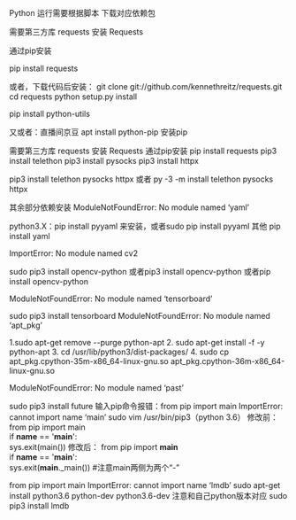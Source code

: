 Python 运行需要根据脚本 下载对应依赖包

需要第三方库 requests
安装 Requests

通过pip安装

pip install requests

或者，下载代码后安装：
git clone git://github.com/kennethreitz/requests.git
cd requests
python setup.py install

pip install python-utils

又或者：直播间京豆 
apt install python-pip 
安装pip

需要第三方库 requests 
安装 Requests 
通过pip安装 pip install requests 
pip3 install telethon 
pip3 install pysocks 
pip3 install httpx

pip3 install telethon pysocks httpx 或者 py -3 -m install telethon pysocks httpx


其余部分依赖安装
ModuleNotFoundError: No module named ‘yaml’

python3.X：pip install pyyaml 来安装，或者sudo pip install pyyaml
其他 pip install yaml

ImportError: No module named cv2

sudo pip3 install opencv-python
或者pip3 install opencv-python
或者pip install opencv-python

ModuleNotFoundError: No module named ‘tensorboard’

sudo pip3 install tensorboard
ModuleNotFoundError: No module named ‘apt_pkg’

1.sudo apt-get remove --purge python-apt
2. sudo apt-get install -f -y python-apt
3. cd /usr/lib/python3/dist-packages/
4. sudo cp apt_pkg.cpython-35m-x86_64-linux-gnu.so apt_pkg.cpython-36m-x86_64-linux-gnu.so

ModuleNotFoundError: No module named ‘past’

sudo pip3 install future
输入pip命令报错：from pip import main ImportError: cannot import name ‘main’
sudo vim /usr/bin/pip3（python 3.6）
修改前：
from pip import main  
if __name__ == '__main__':  
    sys.exit(main()) 
修改后：
from pip import __main__  
if __name__ == '__main__':  
    sys.exit(__main__._main())  #注意main两侧为两个“-”

from pip import main ImportError: cannot import name ‘lmdb’
sudo apt-get install python3.6 python-dev python3.6-dev
注意和自己python版本对应
sudo pip3 install lmdb

